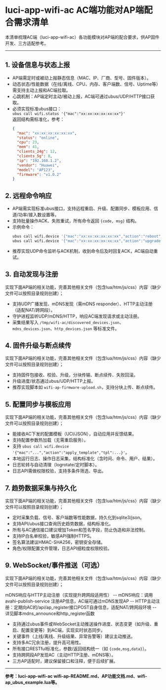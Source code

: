 # luci-app-wifi-ac AC端功能对AP端配合需求清单

本清单梳理AC端（luci-app-wifi-ac）各功能模块对AP端的配合要求，供AP固件开发、三方适配参考。

---

## 1. 设备信息与状态上报

- AP端需定时或被动上报静态信息（MAC、IP、厂商、型号、固件版本）。
- 动态状态/性能数据（在线/离线、CPU、内存、客户端数、信号、Uptime等）需支持主动上报和AC端拉取。
- 心跳机制：AP端定时主动/被动上报，AC端可通过ubus/UDP/HTTP接口获取。
- 必须实现标准ubus接口：  
  `ubus call wifi.status '{"mac":"xx:xx:xx:xx:xx:xx"}'`  
  返回结构需标准化，参考：
  ```json
  {
    "mac": "xx:xx:xx:xx:xx:xx",
    "status": "online",
    "cpu": 23,
    "mem": 41,
    "clients_24g": 12,
    "clients_5g": 8,
    "ip": "192.168.1.2",
    "vendor": "Huawei",
    "model": "AP123",
    "firmware": "v1.0.2"
  }
  ```

## 2. 远程命令响应

- AP端需实现标准ubus接口，支持远程重启、升级、配置同步、模板应用、信道/功率/接入数设置等。
- 支持批量操作ACK、失败重试，所有命令返回 `{code, msg}` 结构。
- 示例命令：
  ```sh
  ubus call wifi.device '{"mac":"xx:xx:xx:xx:xx:xx","action":"reboot"}'
  ubus call wifi.device '{"mac":"xx:xx:xx:xx:xx:xx","action":"upgrade","url":"http://ac/firmware.bin"}'
  ```
- 推荐实现UDP命令监听与ACK机制，收到命令后及时回复ACK，AC端自动重试。

## 3. 自动发现与注册
实现下面AP端的相关功能，完善其他相关文件（包含lua/htm/js/css）内容（缺少文件可以按照目录规则创建）；
- 支持UDP广播发现、mDNS发现（需mDNS responder）、HTTP主动注册（适配NAT/跨网段）。
- 守护进程监听UDP/mDNS/HTTP，响应AC端发现请求或主动注册。
- 采集结果写入 `/tmp/wifi-ac/discovered_devices.json`、`mdns_devices.json`、`http_devices.json` 等标准文件。

## 4. 固件升级与断点续传
实现下面AP端的相关功能，完善其他相关文件（包含lua/htm/js/css）内容（缺少文件可以按照目录规则创建）；
- 支持固件包接收、校验、升级，分块传输、断点续传、失败回滚。
- 升级进度/状态通过ubus/UDP/HTTP上报。
- 推荐实现脚本如 `wifi-ap-firmware-upload.sh`，支持分块上传、断点续传。

## 5. 配置同步与模板应用
实现下面AP端的相关功能，完善其他相关文件（包含lua/htm/js/css）内容（缺少文件可以按照目录规则创建）；
- 能接收AC下发的配置模板（UCI/JSON），自动应用并反馈结果。
- 支持配置参数热加载（无需重启服务）。
- 支持 `ubus call wifi.device '{"mac":"...","action":"apply_template","tpl":...}'`。
- 本地运行日志、操作日志采集，结构标准化（含时间、命令、用户、结果）。
- 日志轮转与自动清理（logrotate/定时脚本）。
- 日志API需做权限校验，支持多条件筛选、导出。

## 7. 趋势数据采集与持久化
实现下面AP端的相关功能，完善其他相关文件（包含lua/htm/js/css）内容（缺少文件可以按照目录规则创建）；
- 定时采集负载、信号、客户端数等性能数据，持久化到sqlite3/json。
- 支持API/ubus接口查询历史趋势数据，结构标准化。
- 所有与AC通信接口建议增加Token和签名字段，防止伪造和非法控制。
- 支持IP白名单校验，敏感API强制HTTPS。
- 签名算法建议HMAC-SHA256，密钥安全存储。
- 角色/权限配置文件管理，日志API细粒度权限校验。

## 9. WebSocket/事件推送（可选）
实现下面AP端的相关功能，完善其他相关文件（包含lua/htm/js/css）内容（缺少文件可以按照目录规则创建）；

 mDNS响应与HTTP主动注册（实现提升跨网段适用性）
-- mDNS响应：调用 avahi-publish-service 注册AP信息，AC端可通过mDNS发现AP
-- HTTP主动注册：定期向AC的/api/ap_register接口POST自身信息，适配NAT/跨网段环境
-- 详见脚本mdns_announce和http_register函数
- 支持通过ubus事件或WebSocket主动推送操作进度、状态变更（如升级、重启、配置变更等）到AC端，实现实时状态同步。
- 关键事件（上线/离线、升级结果、异常告警等）建议主动推送。
- 支持多AC冗余注册，提升高可用性。
- 所有接口RESTful标准化，参数/返回结构统一（如 `{code,msg,data}`）。
- 支持跨网段AP发现AC（主动HTTP注册、mDNS等）。
- 三方AP适配时，建议保留接口和注释，便于后续扩展。

---

**参考：luci-app-wifi-ac wifi-ap-README.md、AP功能文档.md、wifi-ap_ubus_example.lua等。**
